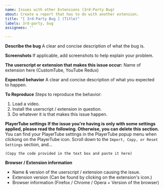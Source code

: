 ```yaml
---
name: Issues with other Extensions (3rd-Party Bug)
about: Create a report that has to do with another extension.
title: "[ 3rd-Party Bug ] (Title)"
labels: 3rd-party, bug
assignees: ''

---
```


**Describe the bug**
A clear and concise description of what the bug is.

**Screenshots**
If applicable, add screenshots to help explain your problem.

**The userscript or extension that makes this issue occur:**
Name of extension here (CustomTube, YouTube Redux)

**Expected behavior**
A clear and concise description of what you expected to happen.

**To Reproduce**
Steps to reproduce the behavior:
1. Load a video.
2. Install the userscript / extension in question.
3. Do whatever it is that makes this issue happen.

**PlayerTube settings**
**If the issue you're having is only with some settings applied, please read the following. Otherwise, you can delete this section.**
You can find your PlayerTube settings in the PlayerTube popup menu when clickong on the PlayerTube icon. Scroll down to the `Import, Copy, or Reset Settings` section, and...
```
(Copy the code provided in the text box and paste it here)
```

**Browser / Extension information**
- Name & version of the userscript / extension causing the issue.
- Extension version (Can be found by clicking on the extension's icon.)
- Browser information (Firefox / Chrome / Opera + Version of the browser)
